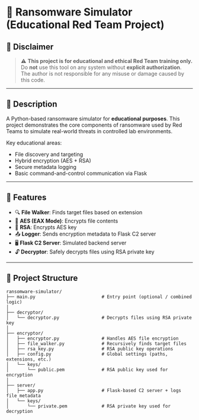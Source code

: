 # 🔐 Ransomware Simulator (Educational Red Team Project)

## 🚨 Disclaimer

> ⚠️ **This project is for educational and ethical Red Team training only.**  
> Do **not** use this tool on any system without **explicit authorization**.  
> The author is not responsible for any misuse or damage caused by this code.

---

## 📌 Description

A Python-based ransomware simulator for **educational purposes**. This project demonstrates the core components of ransomware used by Red Teams to simulate real-world threats in controlled lab environments.

Key educational areas:
- File discovery and targeting
- Hybrid encryption (AES + RSA)
- Secure metadata logging
- Basic command-and-control communication via Flask

---

## 🎯 Features

- 🔍 **File Walker**: Finds target files based on extension
- 🔐 **AES (EAX Mode)**: Encrypts file contents
- 🔐 **RSA**: Encrypts AES key
- 📤 **Logger**: Sends encryption metadata to Flask C2 server
- 🖥️ **Flask C2 Server**: Simulated backend server
- 🔓 **Decryptor**: Safely decrypts files using RSA private key

---

## 📂 Project Structure

```plaintext
ransomware-simulator/
├── main.py                         # Entry point (optional / combined logic)
│
├── decryptor/
│   └── decryptor.py                # Decrypts files using RSA private key
│
├── encryptor/
│   ├── encryptor.py                # Handles AES file encryption
│   ├── file_walker.py              # Recursively finds target files
│   ├── rsa_key.py                  # RSA public key operations
│   ├── config.py                   # Global settings (paths, extensions, etc.)
│   └── keys/
│       └── public.pem              # RSA public key used for encryption
│
├── server/
│   ├── app.py                      # Flask-based C2 server + logs file metadata
│   └── keys/
│       └── private.pem             # RSA private key used for decryption



